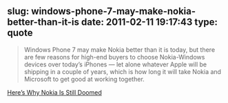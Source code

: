slug: windows-phone-7-may-make-nokia-better-than-it-is
date: 2011-02-11 19:17:43
type: quote
---

> Windows Phone 7 may make Nokia better than it is today, but there are few reasons for high-end buyers to choose Nokia-Windows devices over today’s iPhones — let alone whatever Apple will be shipping in a couple of years, which is how long it will take Nokia and Microsoft to get good at working together.

[Here’s Why Nokia Is Still Doomed](http://www.businessinsider.com/heres-why-nokia-is-still-doomed-2011-2)
